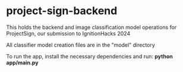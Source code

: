 # project-sign-backend
This holds the backend and image classification model operations for ProjectSign, our submission to IgnitionHacks 2024

All classifier model creation files are in the "model" directory

To run the app, install the necessary dependencies and run:
**python app/main.py**
